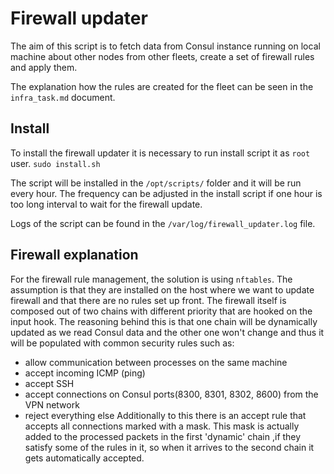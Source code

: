 # Firewall updater
The aim of this script is to fetch data from Consul instance running on local machine about other nodes from other fleets,
create a set of firewall rules and apply them.

The explanation how the rules are created for the fleet can be seen in the `infra_task.md` document.

## Install
To install the firewall updater it is necessary to run install script it as `root` user.
`sudo install.sh`

The script will be installed in the `/opt/scripts/` folder and it will be run every hour. The frequency can be adjusted in the install script if one hour is too long interval to wait for the firewall update.

Logs of the script can be found in the `/var/log/firewall_updater.log` file.

## Firewall explanation
For the firewall rule management, the solution is using `nftables`. The assumption is that they are installed on the host where we want to update firewall and that there are no rules set up front.
The firewall itself is composed out of two chains with different priority that are hooked on the input hook. The reasoning behind this is that one chain will be dynamically updated as we read Consul data and the other one won't change and thus it will be populated with common security rules such as:
- allow communication between processes on the same machine
- accept incoming ICMP (ping)
- accept SSH
- accept connections on Consul ports(8300, 8301, 8302, 8600) from the VPN network
- reject everything else
Additionally to this there is an accept rule that accepts all connections marked with a mask. This mask is actually added to the processed packets in the first 'dynamic' chain ,if they satisfy some of the rules in it, so when it arrives to the second chain it gets automatically accepted.
